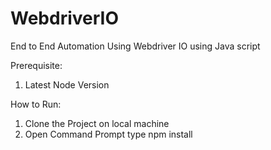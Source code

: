 # WebdriverIO
End to End Automation Using Webdriver IO using Java script

Prerequisite:
1. Latest Node Version


How to Run:
1. Clone the Project on local machine
2. Open Command Prompt type npm install

